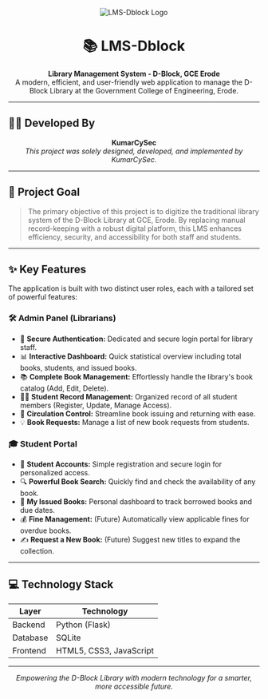 <p align="center">
  <img src="https://img.shields.io/badge/Project-LMS--Dblock-blue?style=for-the-badge&logo=github" alt="LMS-Dblock Logo" />
</p>

<h1 align="center">📚 LMS-Dblock</h1>
<p align="center">
  <b>Library Management System - D-Block, GCE Erode</b><br>
  A modern, efficient, and user-friendly web application to manage the D-Block Library at the Government College of Engineering, Erode.
</p>

---

## 👨‍💻 Developed By

<p align="center">
  <b>KumarCySec</b><br>
  <i>This project was solely designed, developed, and implemented by KumarCySec.</i>
</p>

---

## 🎯 Project Goal

> The primary objective of this project is to digitize the traditional library system of the D-Block Library at GCE, Erode. By replacing manual record-keeping with a robust digital platform, this LMS enhances efficiency, security, and accessibility for both staff and students.

---

## ✨ Key Features

The application is built with two distinct user roles, each with a tailored set of powerful features:

### 🛠️ Admin Panel (Librarians)
- 🔑 <b>Secure Authentication:</b> Dedicated and secure login portal for library staff.
- 📊 <b>Interactive Dashboard:</b> Quick statistical overview including total books, students, and issued books.
- 📚 <b>Complete Book Management:</b> Effortlessly handle the library's book catalog (Add, Edit, Delete).
- 🧑‍🎓 <b>Student Record Management:</b> Organized record of all student members (Register, Update, Manage Access).
- 🔄 <b>Circulation Control:</b> Streamline book issuing and returning with ease.
- 💡 <b>Book Requests:</b> Manage a list of new book requests from students.

### 🎓 Student Portal
- 👤 <b>Student Accounts:</b> Simple registration and secure login for personalized access.
- 🔍 <b>Powerful Book Search:</b> Quickly find and check the availability of any book.
- 📘 <b>My Issued Books:</b> Personal dashboard to track borrowed books and due dates.
- 💰 <b>Fine Management:</b> (Future) Automatically view applicable fines for overdue books.
- ✍️ <b>Request a New Book:</b> (Future) Suggest new titles to expand the collection.

---

## 💻 Technology Stack

| Layer     | Technology        |
|-----------|------------------|
| Backend   | Python (Flask)   |
| Database  | SQLite           |
| Frontend  | HTML5, CSS3, JavaScript |

---

<p align="center">
  <i>Empowering the D-Block Library with modern technology for a smarter, more accessible future.</i>
</p>
